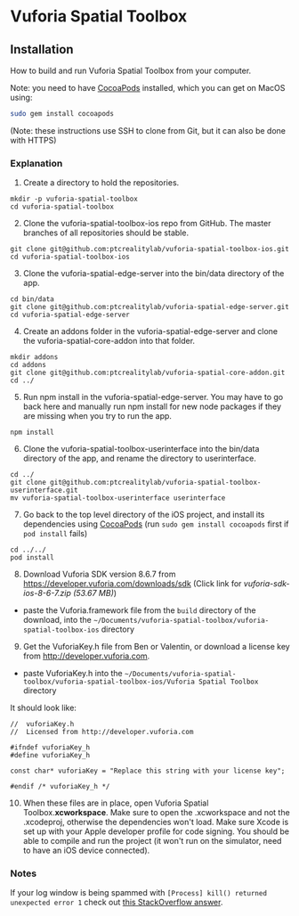 # Vuforia Spatial Toolbox

## Installation
How to build and run Vuforia Spatial Toolbox from your computer.

Note: you need to have [CocoaPods](https://guides.cocoapods.org/using/getting-started.html) installed, which you can get on MacOS using:

```bash
sudo gem install cocoapods
```

(Note: these instructions use SSH to clone from Git, but it can also be done with HTTPS)


### Explanation

1. Create a directory to hold the repositories.

```
mkdir -p vuforia-spatial-toolbox
cd vuforia-spatial-toolbox
```

2) Clone the vuforia-spatial-toolbox-ios repo from GitHub. The master branches of all repositories should be stable.

```
git clone git@github.com:ptcrealitylab/vuforia-spatial-toolbox-ios.git
cd vuforia-spatial-toolbox-ios
```

3) Clone the vuforia-spatial-edge-server into the bin/data directory of the app.

```
cd bin/data
git clone git@github.com:ptcrealitylab/vuforia-spatial-edge-server.git
cd vuforia-spatial-edge-server
```

4) Create an addons folder in the vuforia-spatial-edge-server and clone the vuforia-spatial-core-addon into that folder.

```
mkdir addons
cd addons
git clone git@github.com:ptcrealitylab/vuforia-spatial-core-addon.git
cd ../
```

5) Run npm install in the vuforia-spatial-edge-server. You may have to go back here and manually run npm install for new node packages if they are missing when you try to run the app.

```
npm install
```

6) Clone the vuforia-spatial-toolbox-userinterface into the bin/data directory of the app, and rename the directory to userinterface.

```
cd ../
git clone git@github.com:ptcrealitylab/vuforia-spatial-toolbox-userinterface.git
mv vuforia-spatial-toolbox-userinterface userinterface
```


7) Go back to the top level directory of the iOS project, and install its dependencies using [CocoaPods](https://guides.cocoapods.org/using/getting-started.html) (run `sudo gem install cocoapods` first if `pod install` fails)

```
cd ../../
pod install
```


8) Download Vuforia SDK version 8.6.7 from https://developer.vuforia.com/downloads/sdk (Click link for *vuforia-sdk-ios-8-6-7.zip (53.67 MB)*)

- paste the Vuforia.framework file from the `build` directory of the download, into the `~/Documents/vuforia-spatial-toolbox/vuforia-spatial-toolbox-ios` directory


9) Get the VuforiaKey.h file from Ben or Valentin, or download a license key from http://developer.vuforia.com. 

- paste VuforiaKey.h into the `~/Documents/vuforia-spatial-toolbox/vuforia-spatial-toolbox-ios/Vuforia Spatial Toolbox` directory 

It should look like:

```
//  vuforiaKey.h
//  Licensed from http://developer.vuforia.com

#ifndef vuforiaKey_h
#define vuforiaKey_h

const char* vuforiaKey = "Replace this string with your license key";

#endif /* vuforiaKey_h */
```

10) When these files are in place, open Vuforia Spatial Toolbox.**xcworkspace**. Make sure to open the .xcworkspace and not the .xcodeproj, otherwise the dependencies won't load. Make sure Xcode is set up with your Apple developer profile for code signing. You should be able to compile and run the project (it won't run on the simulator, need to have an iOS device connected).

### Notes

If your log window is being spammed with `[Process] kill() returned unexpected
error 1` check out [this StackOverflow
answer](https://stackoverflow.com/a/58774271).
